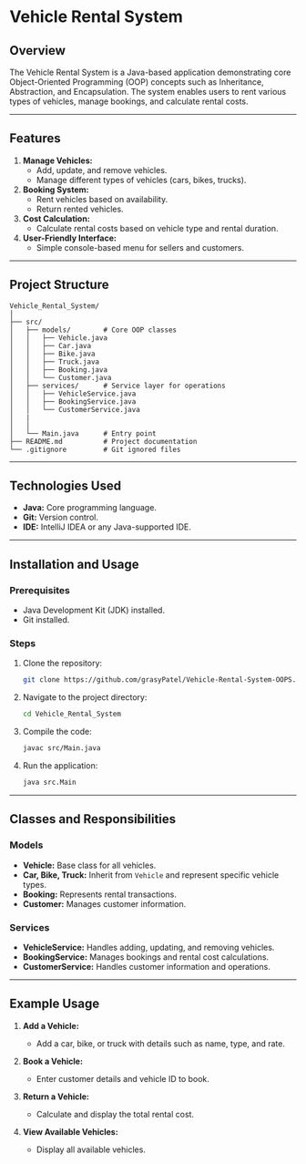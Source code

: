 # Vehicle Rental System

## Overview
The Vehicle Rental System is a Java-based application demonstrating core Object-Oriented Programming (OOP) concepts such as Inheritance, Abstraction, and Encapsulation. The system enables users to rent various types of vehicles, manage bookings, and calculate rental costs.

---

## Features

1. **Manage Vehicles:**
   - Add, update, and remove vehicles.
   - Manage different types of vehicles (cars, bikes, trucks).
2. **Booking System:**
   - Rent vehicles based on availability.
   - Return rented vehicles.
3. **Cost Calculation:**
   - Calculate rental costs based on vehicle type and rental duration.
4. **User-Friendly Interface:**
   - Simple console-based menu for sellers and customers.

---

## Project Structure
```
Vehicle_Rental_System/
│
├── src/
│   ├── models/        # Core OOP classes
│   │   ├── Vehicle.java
│   │   ├── Car.java
│   │   ├── Bike.java
│   │   ├── Truck.java
│   │   ├── Booking.java
│   │   └── Customer.java
│   ├── services/      # Service layer for operations
│   │   ├── VehicleService.java
│   │   ├── BookingService.java
│   │   └── CustomerService.java
│   |
│   │  
│   └── Main.java      # Entry point
├── README.md          # Project documentation
└── .gitignore         # Git ignored files
```

---

## Technologies Used
- **Java:** Core programming language.
- **Git:** Version control.
- **IDE:** IntelliJ IDEA or any Java-supported IDE.

---

## Installation and Usage

### Prerequisites
- Java Development Kit (JDK) installed.
- Git installed.

### Steps
1. Clone the repository:
   ```bash
   git clone https://github.com/grasyPatel/Vehicle-Rental-System-OOPS.git
   ```
2. Navigate to the project directory:
   ```bash
   cd Vehicle_Rental_System
   ```
3. Compile the code:
   ```bash
   javac src/Main.java
   ```
4. Run the application:
   ```bash
   java src.Main
   ```

---

## Classes and Responsibilities

### Models
- **Vehicle:** Base class for all vehicles.
- **Car, Bike, Truck:** Inherit from `Vehicle` and represent specific vehicle types.
- **Booking:** Represents rental transactions.
- **Customer:** Manages customer information.

### Services
- **VehicleService:** Handles adding, updating, and removing vehicles.
- **BookingService:** Manages bookings and rental cost calculations.
- **CustomerService:** Handles customer information and operations.


---

## Example Usage

1. **Add a Vehicle:**
   - Add a car, bike, or truck with details such as name, type, and rate.

2. **Book a Vehicle:**
   - Enter customer details and vehicle ID to book.

3. **Return a Vehicle:**
   - Calculate and display the total rental cost.

4. **View Available Vehicles:**
   - Display all available vehicles.

